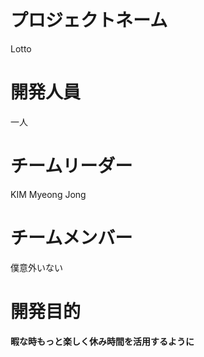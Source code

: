  プロジェクトネーム
 =============

Lotto

 開発人員
 =============

一人 


チームリーダー
 =============
 
 KIM Myeong Jong
 
 チームメンバー
 =============
 
 僕意外いない
 
開発目的
 =============
 
**暇な時もっと楽しく休み時間を活用するように**

